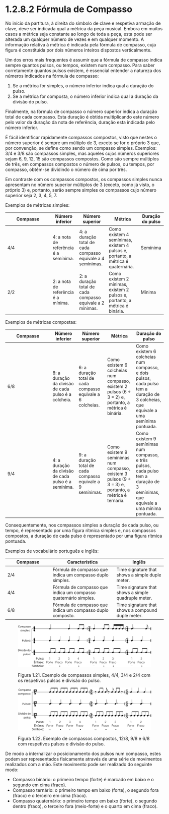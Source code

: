 # 1.2.8.2 Fórmula de Compasso

No início da partitura, à direita do símbolo de clave e respetiva armação de clave, deve ser indicada qual a métrica da peça musical. Embora em muitos casos a métrica seja constante ao longo de toda a peça, esta pode ser alterada um qualquer número de vezes e em qualquer momento. A informação relativa à métrica é indicada pela fórmula de compasso, cuja figura é constituída por dois números inteiros dispostos verticalmente.

Um dos erros mais frequentes é assumir que a fórmula de compasso indica sempre quantos pulsos, ou tempos, existem num compasso. Para saber corretamente quantos pulsos existem, é essencial entender a natureza dos números indicados na fórmula de compasso:

1. Se a métrica for simples, o número inferior indica qual a duração do pulso.
2. Se a métrica for composta, o número inferior indica qual a duração da divisão do pulso.

Finalmente, na fórmula de compasso o número superior indica a duração total de cada compasso. Esta duração é obtida multiplicando este número pelo valor da duração da nota de referência, duração esta indicada pelo número inferior.

É fácil identificar rapidamente compassos compostos, visto que nestes o número superior é sempre um múltiplo de 3, exceto se for o próprio 3 que, por convenção, se define como sendo um compasso simples. Exemplos: 3/4 e 3/8 são compassos simples, mas aqueles cujos números superiores sejam 6, 9, 12, 15 são compassos compostos. Como são sempre múltiplos de três, em compassos compostos o número de pulsos, ou tempos, por compasso, obtém-se dividindo o número de cima por três.

Em contraste com os compassos compostos, os compassos simples nunca apresentam no número superior múltiplos de 3 (exceto, como já visto, o próprio 3) e, portanto, serão sempre simples os compassos cujo número superior seja 2, 3, 4, 5, 7.

Exemplos de métricas simples:

<table><thead><tr><th width="130">Compasso</th><th>Número inferior</th><th>Número superior</th><th>Métrica</th><th>Duração do pulso</th></tr></thead><tbody><tr><td>4/4</td><td>4: a nota de referência é a semínima.</td><td>4: a duração total de cada compasso equivale a 4 semínimas.</td><td>Como existem 4 semínimas, existem 4 pulsos e, portanto, a métrica é quaternária.</td><td>Semínima</td></tr><tr><td>2/2</td><td>2: a nota de referência é a mínima.</td><td>2: a duração total de cada compasso equivale a 2 mínimas.</td><td>Como existem 2 mínimas, existem 2 pulsos e, portanto, a métrica é binária.</td><td>Mínima</td></tr></tbody></table>

Exemplos de métricas compostas:

<table><thead><tr><th width="129.5">Compasso</th><th>Número inferior</th><th>Número superior</th><th>Métrica</th><th>Duração do pulso</th></tr></thead><tbody><tr><td>6/8</td><td>8: a duração da divisão de cada pulso é a colcheia.</td><td>6: a duração total de cada compasso equivale a 6 colcheias.</td><td>Como existem 6 colcheias num compasso, existem 2 pulsos (6 ÷ 3 = 2) e, portanto, a métrica é binária.</td><td>Como existem 6 colcheias num compasso, e dois pulsos, cada pulso tem a duração de 3 colcheias, que equivale a uma semínima pontuada.</td></tr><tr><td>9/4</td><td>4: a duração da divisão de cada pulso é a semínima.</td><td>9: a duração total de cada compasso equivale a 9 semínimas.</td><td>Como existem 9 semínimas num compasso, existem 3 pulsos (9 ÷ 3 = 3) e, portanto, a métrica é ternária.</td><td>Como existem 9 semínimas num compasso, e três pulsos, cada pulso tem a duração de 3 semínimas, que equivale a uma mínima pontuada.</td></tr></tbody></table>

Consequentemente, nos compassos simples a duração de cada pulso, ou tempo, é representado por uma figura rítmica simples e, nos compassos compostos, a duração de cada pulso é representado por uma figura rítmica pontuada.

Exemplos de vocabulário português e inglês:

<table><thead><tr><th width="130">Compasso</th><th>Característica</th><th>Inglês</th></tr></thead><tbody><tr><td>2/4</td><td>Fórmula de compasso que indica um compasso duplo simples.</td><td>Time signature that shows a simple duple meter.</td></tr><tr><td>4/4</td><td>Fórmula de compasso que indica um compasso quaternário simples.</td><td>Time signature that shows a simple quadruple meter.</td></tr><tr><td>6/8</td><td>Fórmula de compasso que indica um compasso duplo composto.</td><td>Time signature that shows a compound duple meter.</td></tr></tbody></table>

<figure><img src="../../../.gitbook/assets/meter_accents_simple.svg" alt="Figura 1.21. Exemplo de compassos simples, 4/4, 3/4 e 2/4 com os respetivos pulsos e divisão do pulso."><figcaption><p>Figura 1.21. Exemplo de compassos simples, 4/4, 3/4 e 2/4 com os respetivos pulsos e divisão do pulso.</p></figcaption></figure>

<figure><img src="../../../.gitbook/assets/meter_accents_compound.svg" alt="Figura 1.22. Exemplo de compassos compostos, 12/8, 9/8 e 6/8 com respetivos pulsos e divisão do pulso."><figcaption><p>Figura 1.22. Exemplo de compassos compostos, 12/8, 9/8 e 6/8 com respetivos pulsos e divisão do pulso.</p></figcaption></figure>

De modo a internalizar o posicionamento dos pulsos num compasso, estes podem ser representados fisicamente através de uma série de movimentos realizados com a mão. Este movimento pode ser realizado do seguinte modo:

* Compasso binário: o primeiro tempo (forte) é marcado em baixo e o segundo em cima (fraco).
* Compasso ternário: o primeiro tempo em baixo (forte), o segundo fora (fraco) e o terceiro em cima (fraco).
* Compasso quaternário: o primeiro tempo em baixo (forte), o segundo dentro (fraco), o terceiro fora (meio-forte) e o quarto em cima (fraco).
